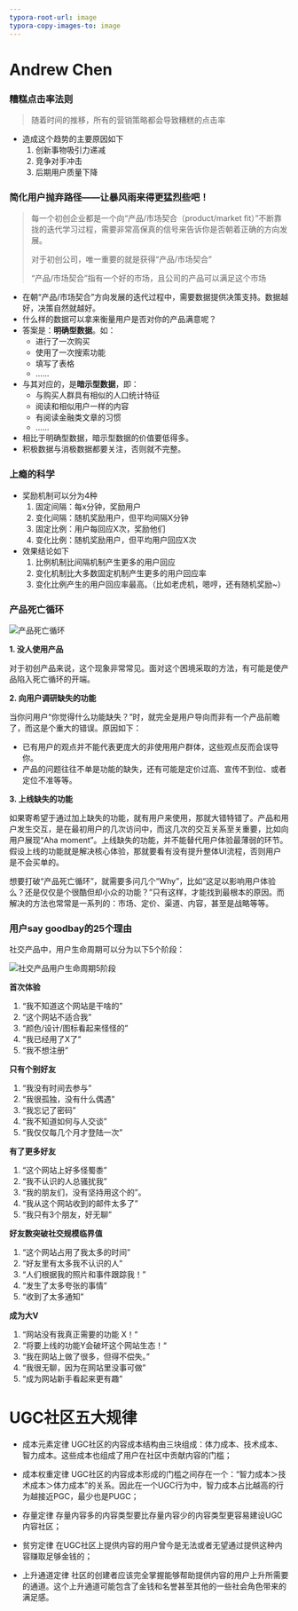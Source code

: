```yaml
---
typora-root-url: image
typora-copy-images-to: image
---
```


# Andrew Chen

### 糟糕点击率法则

> 随着时间的推移，所有的营销策略都会导致糟糕的点击率

* 造成这个趋势的主要原因如下
  1. 创新事物吸引力递减
  2. 竞争对手冲击
  3. 后期用户质量下降

### 简化用户抛弃路径——让暴风雨来得更猛烈些吧！

> 每一个初创企业都是一个向“产品/市场契合（product/market fit）”不断靠拢的迭代学习过程，需要非常高保真的信号来告诉你是否朝着正确的方向发展。
>
> 对于初创公司，唯一重要的就是获得“产品/市场契合”
>
> “产品/市场契合”指有一个好的市场，且公司的产品可以满足这个市场

* 在朝“产品/市场契合”方向发展的迭代过程中，需要数据提供决策支持。数据越好，决策自然就越好。
* 什么样的数据可以拿来衡量用户是否对你的产品满意呢？
* 答案是：**明确型数据**。如：
  - 进行了一次购买
  - 使用了一次搜索功能
  - 填写了表格
  - ……
* 与其对应的，是**暗示型数据**，即：
  - 与购买人群具有相似的人口统计特征
  - 阅读和相似用户一样的内容
  - 有阅读金融类文章的习惯
  - ……
* 相比于明确型数据，暗示型数据的价值要低得多。
* 积极数据与消极数据都要关注，否则就不完整。


### 上瘾的科学

* 奖励机制可以分为4种
  1. 固定间隔：每x分钟，奖励用户
  2. 变化间隔：随机奖励用户，但平均间隔X分钟
  3. 固定比例：用户每回应X次，奖励他们
  4. 变化比例：随机奖励用户，但平均用户回应X次
* 效果结论如下
  1. 比例机制比间隔机制产生更多的用户回应
  2. 变化机制比大多数固定机制产生更多的用户回应率
  3. 变化比例产生的用户回应率最高。（比如老虎机，嗯哼，还有随机奖励~）

### 产品死亡循环

![产品死亡循环](C:\Users\yyf\Documents\GitHub\product\image\产品死亡循环.jpeg)

**1. 没人使用产品**

对于初创产品来说，这个现象非常常见。面对这个困境采取的方法，有可能是使产品陷入死亡循环的开端。

**2. 向用户调研缺失的功能**

当你问用户“你觉得什么功能缺失？”时，就完全是用户导向而非有一个产品前瞻了，而这是个重大的错误。原因如下：

- 已有用户的观点并不能代表更庞大的非使用用户群体，这些观点反而会误导你。
- 产品的问题往往不单是功能的缺失，还有可能是定价过高、宣传不到位、或者定位不准等等。

**3. 上线缺失的功能**

如果寄希望于通过加上缺失的功能，就有用户来使用，那就大错特错了。产品和用户发生交互，是在最初用户的几次访问中，而这几次的交互关系至关重要，比如向用户展现“Aha moment”。上线缺失的功能，并不能替代用户体验最薄弱的环节。假设上线的功能就是解决核心体验，那就要看有没有提升整体UI流程，否则用户是不会买单的。

想要打破“产品死亡循环”，就需要多问几个“Why”，比如“这足以影响用户体验么？还是仅仅是个很酷但却小众的功能？”只有这样，才能找到最根本的原因。而解决的方法也常常是一系列的：市场、定价、渠道、内容，甚至是战略等等。

### 用户say goodbay的25个理由

社交产品中，用户生命周期可以分为以下5个阶段：

![社交产品用户生命周期5阶段](C:\Users\yyf\Documents\GitHub\product\image/社交产品用户生命周期5阶段.jpeg)

**首次体验**

1. “我不知道这个网站是干啥的”
2. “这个网站不适合我”
3. “颜色/设计/图标看起来怪怪的”
4. “我已经用了X了”
5. “我不想注册”

**只有个别好友**

1. “我没有时间去参与”
2. “我很孤独，没有什么偶遇”
3. “我忘记了密码”
4. “我不知道如何与人交谈”
5. “我仅仅每几个月才登陆一次”

**有了更多好友**

1. “这个网站上好多怪蜀黍”
2. “我不认识的人总骚扰我”
3. “我的朋友们，没有坚持用这个的”。
4. “我从这个网站收到的邮件太多了”
5. “我只有3个朋友，好无聊”

**好友数突破社交规模临界值**

1. “这个网站占用了我太多的时间”
2. “好友里有太多我不认识的人”
3. “人们根据我的照片和事件跟踪我！”
4. “发生了太多夸张的事情”
5. “收到了太多通知”

**成为大V**

1. “网站没有我真正需要的功能 X！“
2. “将要上线的功能Y会破坏这个网站生态！“
3. “我在网站上做了很多，但得不偿失。”
4. “我很无聊，因为在网站里没事可做”
5. “成为网站新手看起来更有趣”
# UGC社区五大规律
* 成本元素定律
  UGC社区的内容成本结构由三块组成：体力成本、技术成本、智力成本。这些成本也组成了用户在社区中贡献内容的门槛；

* 成本权重定律
  UGC社区的内容成本形成的门槛之间存在一个：“智力成本＞技术成本＞体力成本”的关系。因此在一个UGC行为中，智力成本占比越高的行为越接近PGC，最少也是PUGC；

* 存量定律
  存量内容多的内容类型要比存量内容少的内容类型更容易建设UGC内容社区；

* 贫穷定律
  在UGC社区上提供内容的用户曾今是无法或者无望通过提供这种内容赚取足够金钱的；

* 上升通道定律
  社区的创建者应该完全掌握能够帮助提供内容的用户上升所需要的通道。这个上升通道可能包含了金钱和名誉甚至其他的一些社会角色带来的满足感。

